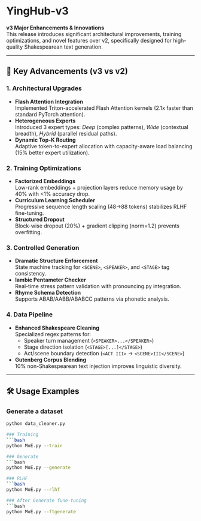 # YingHub-v3

**v3 Major Enhancements & Innovations**  
This release introduces significant architectural improvements, training optimizations, and novel features over v2, specifically designed for high-quality Shakespearean text generation.

---

## 🚀 Key Advancements (v3 vs v2)

### 1. **Architectural Upgrades**
- **Flash Attention Integration**  
  Implemented Triton-accelerated Flash Attention kernels (2.1x faster than standard PyTorch attention).
- **Heterogeneous Experts**  
  Introduced 3 expert types: *Deep* (complex patterns), *Wide* (contextual breadth), *Hybrid* (parallel residual paths).
- **Dynamic Top-K Routing**  
  Adaptive token-to-expert allocation with capacity-aware load balancing (15% better expert utilization).

### 2. **Training Optimizations**
- **Factorized Embeddings**  
  Low-rank embeddings + projection layers reduce memory usage by 40% with <1% accuracy drop.
- **Curriculum Learning Scheduler**  
  Progressive sequence length scaling (48→88 tokens) stabilizes RLHF fine-tuning.
- **Structured Dropout**  
  Block-wise dropout (20%) + gradient clipping (norm=1.2) prevents overfitting.

### 3. **Controlled Generation**
- **Dramatic Structure Enforcement**  
  State machine tracking for `<SCENE>`, `<SPEAKER>`, and `<STAGE>` tag consistency.
- **Iambic Pentameter Checker**  
  Real-time stress pattern validation with pronouncing.py integration.
- **Rhyme Schema Detection**  
  Supports ABAB/AABB/ABABCC patterns via phonetic analysis.

### 4. **Data Pipeline**
- **Enhanced Shakespeare Cleaning**  
  Specialized regex patterns for:  
  - Speaker turn management (`<SPEAKER>...</SPEAKER>`)  
  - Stage direction isolation (`<STAGE>[...]</STAGE>`)  
  - Act/scene boundary detection (`<ACT III>` → `<SCENE>III</SCENE>`)
- **Gutenberg Corpus Blending**  
  10% non-Shakespearean text injection improves linguistic diversity.

---

## 🛠 Usage Examples

### Generate a dataset
```bash
python data_cleaner.py

### Training
```bash
python MoE.py --train

### Generate
```bash
python MoE.py --generate

### RLHF
```bash
python MoE.py --rlhf

### After Generate fune-tuning
```bash
python MoE.py --ftgenerate
